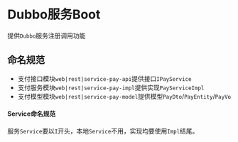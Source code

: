 # Dubbo服务Boot

提供`Dubbo`服务注册调用功能

## 命名规范

* 支付接口模块`web|rest|service-pay-api`提供接口`IPayService`
* 支付服务模块`web|rest|service-pay-impl`提供实现`PayServiceImpl`
* 支付模型模块`web|rest|service-pay-model`提供模型`PayDto`/`PayEntity`/`PayVo`

#### Service命名规范

服务`Service`要以`I`开头，本地`Service`不用，实现均要使用`Impl`结尾。
